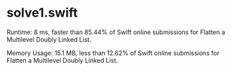 # solve1.swift

Runtime: 8 ms, faster than 85.44% of Swift online submissions for Flatten a Multilevel Doubly Linked List.

Memory Usage: 15.1 MB, less than 12.62% of Swift online submissions for Flatten a Multilevel Doubly Linked List.
